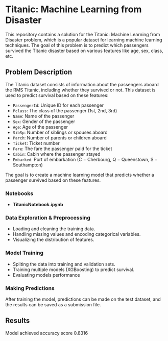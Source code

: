 # Titanic: Machine Learning from Disaster

This repository contains a solution for the Titanic: Machine Learning from Disaster problem, which is a popular dataset for learning machine learning techniques. The goal of this problem is to predict which passengers survived the Titanic disaster based on various features like age, sex, class, etc.

## Problem Description

The Titanic dataset consists of information about the passengers aboard the RMS Titanic, including whether they survived or not. This dataset is used to predict survival based on these features:

- `PassengerId`: Unique ID for each passenger
- `Pclass`: The class of the passenger (1st, 2nd, 3rd)
- `Name`: Name of the passenger
- `Sex`: Gender of the passenger
- `Age`: Age of the passenger
- `SibSp`: Number of siblings or spouses aboard
- `Parch`: Number of parents or children aboard
- `Ticket`: Ticket number
- `Fare`: The fare the passenger paid for the ticket
- `Cabin`: Cabin where the passenger stayed
- `Embarked`: Port of embarkation (C = Cherbourg, Q = Queenstown, S = Southampton)

The goal is to create a machine learning model that predicts whether a passenger survived based on these features.


### Notebooks

- **TitanicNotebook.ipynb**

### Data Exploration & Preprocessing

- Loading and cleaning the training data.
- Handling missing values and encoding categorical variables.
- Visualizing the distribution of features.

### Model Training

- Spliting the data into training and validation sets.
- Training multiple models (XGBoosting) to predict survival.
- Evaluating models performance

### Making Predictions

After training the model, predictions can be made on the test dataset, and the results can be saved as a submission file.

## Results

Model achieved accuracy score 0.8316
